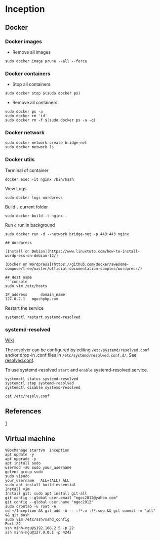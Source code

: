 # Inception

## Docker

### Docker images
* Remove all images
```console
sudo docker image prune --all --force
```

### Docker containers
* Stop all containers
```console
sudo docker stop $(sudo docker ps)
```
* Remove all containers
```console
sudo docker ps -a
sudo docker rm 'id'
sudo docker rm -f $(sudo docker ps -a -q)
```

### Docker network
```console
sudo docker network create bridge-net
sudo docker network ls
```

### Docker utils

Terminal of container
```console
docker exec -it nginx /bin/bash
```

View Logs
```console
sudo docker logs wordpress
```

Build
`.` current folder
```console
sudo docker build -t nginx .
```

Run
`d` run in background
```console
sudo docker run -d --network bridge-net -p 443:443 nginx

## Wordpress

[Install on Debian](https://www.linuxtuto.com/how-to-install-wordpress-on-debian-12/)

[Docker on Wordpress](https://github.com/docker/awesome-compose/tree/master/official-documentation-samples/wordpress/)

## Host name
```console
sudo vim /etc/hosts
```

```console
IP_address   	domain_name
127.0.2.1	ngochphp.com
```

Restart the service
```console
systemctl restart systemd-resolved
```

### systemd-resolved

[Wiki](https://wiki.archlinux.org/title/systemd-resolved)

The resolver can be configured by editing `/etc/systemd/resolved.conf` and/or drop-in .conf files in `/etc/systemd/resolved.conf.d/`. See [resolved.conf](https://man.archlinux.org/man/resolved.conf.5).

To use systemd-resolved `start` and `enable` systemd-resolved.service.

```console
systemctl status systemd-resolved
systemctl stop systemd-resolved
systemctl disable systemd-resolved
```
```console
cat /etc/resolv.conf
```

## References

[1](https://tuto.grademe.fr/inception/)

## Virtual machine

```console
VBoxManage startvm  Inception
apt update -y
apt upgrade -y
apt install sudo
usermod -aG sudo your_username
getent group sudo
sudo visudo
your_username  	ALL=(ALL) ALL
sudo apt install build-essential
Install vim
Install git: sudo apt install git-all
git config --global user.email "ngoc2012@yahoo.com"
git config --global user.name "ngoc2012"
sudo crontab -u root -e
cd ~/Inception && git add -A -- :!*.o :!*.swp && git commit -m "all" && git push
sudo vim /etc/ssh/sshd_config
Port 22
ssh minh-ngu@$192.168.2.5 -p 22
ssh minh-ngu@127.0.0.1 -p 4242
```
